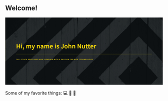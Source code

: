 ## Welcome!
<img src="https://github.com/jnutterdev/jnutterdev/blob/master/jnutter.png" alt="Jnutter, Full stack developer">


Some of my favorite things: 💻 🎹 🌮 



